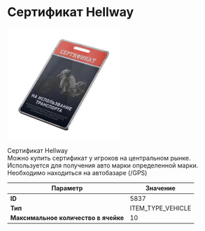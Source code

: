 # Сертификат Hellway

![Item Image](../img/5837.webp?raw=true)

Сертификат Hellway<br>Можно купить сертификат у игроков на центральном рынке.<br>Используется для получения авто марки определенной марки.<br>Необходимо находиться на автобазаре (/GPS)


| Параметр | Значение |
|----------|----------|
| **ID** | 5837 |
| **Тип** | ITEM_TYPE_VEHICLE |
| **Максимальное количество в ячейке** | 10 |

